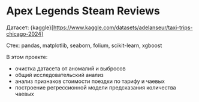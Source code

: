 # Apex Legends Steam Reviews

Датасет: {kaggle}[https://www.kaggle.com/datasets/adelanseur/taxi-trips-chicago-2024]

Стек: pandas, matplotlib, seaborn, folium, scikit-learn, xgboost

В этом проекте:
- очистка датасета от аномалий и выбросов
- общий исследовательский анализ
- анализ признаков стоимости поездки по тарифу и чаевых
- построение регрессионной модели предсказания количества чаевых
